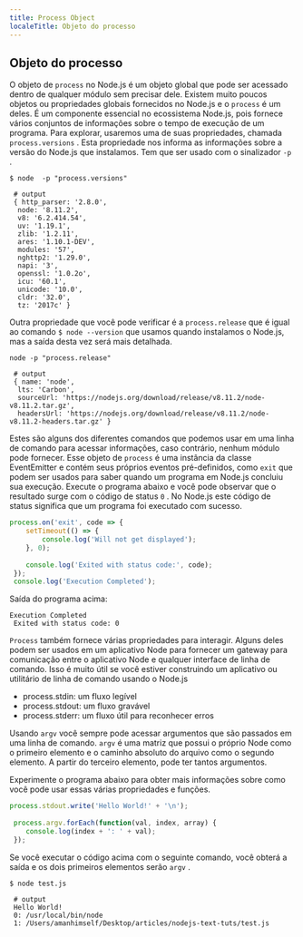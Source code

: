 ```yaml
---
title: Process Object
localeTitle: Objeto do processo
---
```

## Objeto do processo

O objeto de `process` no Node.js é um objeto global que pode ser acessado dentro de qualquer módulo sem precisar dele. Existem muito poucos objetos ou propriedades globais fornecidos no Node.js e o `process` é um deles. É um componente essencial no ecossistema Node.js, pois fornece vários conjuntos de informações sobre o tempo de execução de um programa. Para explorar, usaremos uma de suas propriedades, chamada `process.versions` . Esta propriedade nos informa as informações sobre a versão do Node.js que instalamos. Tem que ser usado com o sinalizador `-p` .

```shell
$ node  -p "process.versions" 
 
 # output 
 { http_parser: '2.8.0', 
  node: '8.11.2', 
  v8: '6.2.414.54', 
  uv: '1.19.1', 
  zlib: '1.2.11', 
  ares: '1.10.1-DEV', 
  modules: '57', 
  nghttp2: '1.29.0', 
  napi: '3', 
  openssl: '1.0.2o', 
  icu: '60.1', 
  unicode: '10.0', 
  cldr: '32.0', 
  tz: '2017c' } 
```

Outra propriedade que você pode verificar é a `process.release` que é igual ao comando `$ node --version` que usamos quando instalamos o Node.js, mas a saída desta vez será mais detalhada.

```shell
node -p "process.release" 
 
 # output 
 { name: 'node', 
  lts: 'Carbon', 
  sourceUrl: 'https://nodejs.org/download/release/v8.11.2/node-v8.11.2.tar.gz', 
  headersUrl: 'https://nodejs.org/download/release/v8.11.2/node-v8.11.2-headers.tar.gz' } 
```

Estes são alguns dos diferentes comandos que podemos usar em uma linha de comando para acessar informações, caso contrário, nenhum módulo pode fornecer. Esse objeto de `process` é uma instância da classe EventEmitter e contém seus próprios eventos pré-definidos, como `exit` que podem ser usados ​​para saber quando um programa em Node.js concluiu sua execução. Execute o programa abaixo e você pode observar que o resultado surge com o código de status `0` . No Node.js este código de status significa que um programa foi executado com sucesso.

```js
process.on('exit', code => { 
    setTimeout(() => { 
        console.log('Will not get displayed'); 
    }, 0); 
 
    console.log('Exited with status code:', code); 
 }); 
 console.log('Execution Completed'); 
```

Saída do programa acima:

```shell
Execution Completed 
 Exited with status code: 0 
```

`Process` também fornece várias propriedades para interagir. Alguns deles podem ser usados ​​em um aplicativo Node para fornecer um gateway para comunicação entre o aplicativo Node e qualquer interface de linha de comando. Isso é muito útil se você estiver construindo um aplicativo ou utilitário de linha de comando usando o Node.js

*   process.stdin: um fluxo legível
*   process.stdout: um fluxo gravável
*   process.stderr: um fluxo útil para reconhecer erros

Usando `argv` você sempre pode acessar argumentos que são passados ​​em uma linha de comando. `argv` é uma matriz que possui o próprio Node como o primeiro elemento e o caminho absoluto do arquivo como o segundo elemento. A partir do terceiro elemento, pode ter tantos argumentos.

Experimente o programa abaixo para obter mais informações sobre como você pode usar essas várias propriedades e funções.

```js
process.stdout.write('Hello World!' + '\n'); 
 
 process.argv.forEach(function(val, index, array) { 
    console.log(index + ': ' + val); 
 }); 
```

Se você executar o código acima com o seguinte comando, você obterá a saída e os dois primeiros elementos serão `argv` .

```shell
$ node test.js 
 
 # output 
 Hello World! 
 0: /usr/local/bin/node 
 1: /Users/amanhimself/Desktop/articles/nodejs-text-tuts/test.js 

```